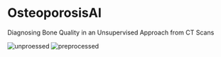 # OsteoporosisAI
Diagnosing Bone Quality in an Unsupervised Approach from CT Scans


![unproessed](https://user-images.githubusercontent.com/35357246/145663903-d585143c-6001-4e3c-95a0-31fbdfa5f6c5.png)
![preprocessed](https://user-images.githubusercontent.com/35357246/145663905-67d9a11e-6b62-4956-8714-a1a7ae1aad52.png)
